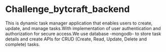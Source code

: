 # Challenge_bytcraft_backend
 This is dynamic task manager application that enables users to create, update, and manage tasks.With implementation of user authentication and authorization for secure access.We use database -mongodb- to store task details and create APIs for CRUD (Create, Read, Update, Delete and complete) tasks.
